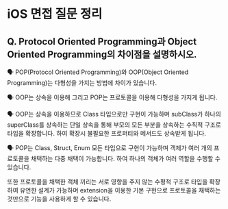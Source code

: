 # iOS 면접 질문 정리

## Q. Protocol Oriented Programming과 Object Oriented Programming의 차이점을 설명하시오.

🗣️ POP(Protocol Oriented Programming)와 OOP(Object Oriented Programming)는 다형성을 가지는 방법에 차이가 있습니다.

🗣️ OOP는 상속을 이용해 그리고 POP는 프로토콜을 이용해 다형성을 가지게 됩니다.

🗣️ OOP는 상속을 이용하므로 Class 타입으로만 구현이 가능하며 subClass가 하나의 superClass를 상속하는 단일 상속을 통해 부모의 모든 부분을 상속하는 수직적 구조로 타입을 확장합니다. 하여 확장시 불필요한 프로퍼티와 메서드도 상속받게 됩니다.

🗣️ POP는 Class, Struct, Enum 모든 타입으로 구현이 가능하며 객체가 여러 개의 프로토콜을 채택하는 다중 채택이 가능합니다. 하여 하나의 객체가 여러 역할을 수행할 수 있습니다.

또한 프로토콜을 채택한 객체 끼리는 서로 영향을 주지 않는 수평적 구조로 타입을 확장하여 유연한 설계가 가능하며 extension을 이용한 기본 구현으로 프로토콜을 채택하는 것만으로 기능을 사용하게 할 수 있습니다.
